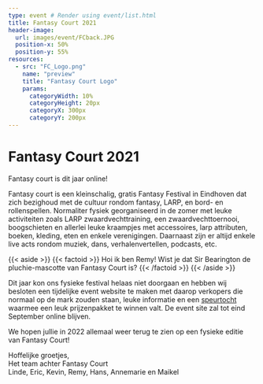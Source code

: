 ```yaml
---
type: event # Render using event/list.html
title: Fantasy Court 2021
header-image:
  url: images/event/FCback.JPG
  position-x: 50%
  position-y: 55%
resources:
  - src: "FC_Logo.png"
    name: "preview"
    title: "Fantasy Court Logo"
    params:
      categoryWidth: 10%
      categoryHeight: 20px
      categoryX: 300px
      categoryY: 200px
---
```

# Fantasy Court 2021
Fantasy court is dit jaar online!

Fantasy court is een kleinschalig, gratis Fantasy Festival in Eindhoven dat zich bezighoud met de cultuur rondom fantasy, LARP, en bord- en rollenspellen. Normaliter fysiek georganiseerd in de zomer met leuke activiteiten zoals LARP zwaardvechttraining, een zwaardvechttoernooi, boogschieten en allerlei leuke kraampjes met accessoires, larp attributen, boeken, kleding, eten en enkele verenigingen. Daarnaast zijn er altijd enkele live acts rondom muziek, dans, verhalenvertellen, podcasts, etc.

{{< aside >}}
    {{< factoid >}}
        Hoi ik ben Remy! Wist je dat Sir Bearington de pluchie-mascotte van Fantasy Court is?
    {{< /factoid >}}
{{< /aside >}}

Dit jaar kon ons fysieke festival helaas niet doorgaan en hebben wij besloten een tijdelijke event website te maken met daarop verkopers die normaal op de mark zouden staan, leuke informatie en een [speurtocht](/event-2021/speurtocht/) waarmee een leuk prijzenpakket te winnen valt.
De event site zal tot eind September online blijven. 

We hopen jullie in 2022 allemaal weer terug te zien op een fysieke editie van Fantasy Court!

Hoffelijke groetjes,  
Het team achter Fantasy Court  
Linde, Eric, Kevin, Remy, Hans, Annemarie en Maikel
